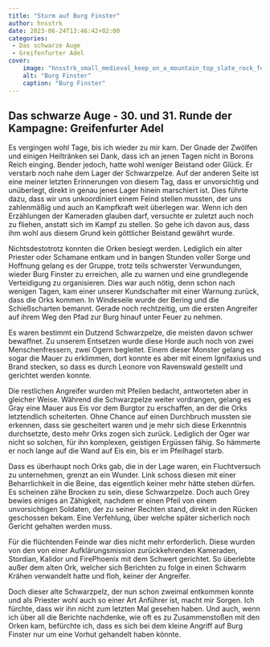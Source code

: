 ```yaml
---
title: "Sturm auf Burg Finster"
author: hnsstrk
date: 2023-06-24T13:46:42+02:00
categories:
 - Das schwarze Auge
 - Greifenfurter Adel
cover:
    image: "hnsstrk_small_medieval_keep_on_a_mountain_top_slate_rock_foggy_bb8a19e0-6493-41de-9871-67c9f9cd58d9.png"
    alt: "Burg Finster"
    caption: "Burg Finster"
---
```


## Das schwarze Auge - 30. und 31. Runde der Kampagne: Greifenfurter Adel

Es vergingen wohl Tage, bis ich wieder zu mir kam. Der Gnade der Zwölfen und einigen Heiltränken sei Dank, dass ich an jenen Tagen nicht in Borons Reich einging. Bender jedoch, hatte wohl weniger Beistand oder Glück. Er verstarb noch nahe dem Lager der Schwarzpelze. Auf der anderen Seite ist eine meiner letzten Erinnerungen von diesem Tag, dass er unvorsichtig und unüberlegt, direkt in genau jenes Lager hinein marschiert ist. Dies führte dazu, dass wir uns unkoordiniert einem Feind stellen mussten, der uns zahlenmäßig und auch an Kampfkraft weit überlegen war. Wenn ich den Erzählungen der Kameraden glauben darf, versuchte er zuletzt auch noch zu fliehen, anstatt sich im Kampf zu stellen. So gehe ich davon aus, dass ihm wohl aus diesem Grund kein göttlicher Beistand gewährt wurde.

Nichtsdestotrotz konnten die Orken besiegt werden. Lediglich ein alter Priester oder Schamane entkam und in bangen Stunden voller Sorge und Hoffnung gelang es der Gruppe, trotz teils schwerster Verwundungen, wieder Burg Finster zu erreichen, alle zu warnen und eine grundlegende Verteidigung zu organisieren. Dies war auch nötig, denn schon nach wenigen Tagen, kam einer unserer Kundschafter mit einer Warnung zurück, dass die Orks kommen. In Windeseile wurde der Bering und die Schießscharten bemannt. Gerade noch rechtzeitig, um die ersten Angreifer auf ihrem Weg den Pfad zur Burg hinauf unter Feuer zu nehmen.

Es waren bestimmt ein Dutzend Schwarzpelze, die meisten davon schwer bewaffnet. Zu unserem Entsetzen wurde diese Horde auch noch von zwei Menschenfressern, zwei Ogern begleitet. Einem dieser Monster gelang es sogar die Mauer zu erklimmen, dort konnte es aber mit einem Ignifaxius und Brand stecken, so dass es durch Leonore von Ravenswald gestellt und gerichtet werden konnte.

Die restlichen Angreifer wurden mit Pfeilen bedacht, antworteten aber in gleicher Weise. Während die Schwarzpelze weiter vordrangen, gelang es Gray eine Mauer aus Eis vor dem Burgtor zu erschaffen, an der die Orks letztendlich scheiterten. Ohne Chance auf einen Durchbruch mussten sie erkennen, dass sie gescheitert waren und je mehr sich diese Erkenntnis durchsetzte, desto mehr Orks zogen sich zurück. Lediglich der Oger war nicht so solchen, für ihn komplexen, geistigen Ergüssen fähig. So hämmerte er noch lange auf die Wand auf Eis ein, bis er im Pfeilhagel starb.

Dass es überhaupt noch Orks gab, die in der Lage waren, ein Fluchtversuch zu unternehmen, grenzt an ein Wunder. Link schoss diesen mit einer Beharrlichkeit in die Beine, das eigentlich keiner mehr hätte stehen dürfen. Es scheinen zähe Brocken zu sein, diese Schwarzpelze. Doch auch Grey bewies einiges an Zähigkeit, nachdem er einen Pfeil von einem unvorsichtigen Soldaten, der zu seiner Rechten stand, direkt in den Rücken geschossen bekam. Eine Verfehlung, über welche später sicherlich noch Gericht gehalten werden muss.

Für die flüchtenden Feinde war dies nicht mehr erforderlich. Diese wurden von den von einer Aufklärungsmission zurückkehrenden Kameraden, Stordian, Kalidor und FirePhoenix mit dem Schwert gerichtet. So überlebte außer dem alten Ork, welcher sich Berichten zu folge in einen Schwarm Krähen verwandelt hatte und floh, keiner der Angreifer.

Doch dieser alte Schwarzpelz, der nun schon zweimal entkommen konnte und als Priester wohl auch so einer Art Anführer ist, macht mir Sorgen. Ich fürchte, dass wir ihn nicht zum letzten Mal gesehen haben. Und auch, wenn ich über all die Berichte nachdenke, wie oft es zu Zusammenstoßen mit den Orken kam, befürchte ich, dass es sich bei dem kleine Angriff auf Burg Finster nur um eine Vorhut gehandelt haben könnte.

